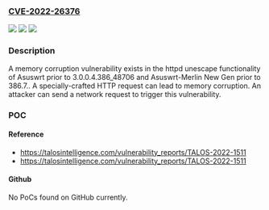 ### [CVE-2022-26376](https://cve.mitre.org/cgi-bin/cvename.cgi?name=CVE-2022-26376)
![](https://img.shields.io/static/v1?label=Product&message=Asuswrt-Merlin%20New%20Gen&color=blue)
![](https://img.shields.io/static/v1?label=Version&message=%3D%20prior%20to%20386.7%20&color=brighgreen)
![](https://img.shields.io/static/v1?label=Vulnerability&message=CWE-787%3A%20Out-of-bounds%20Write&color=brighgreen)

### Description

A memory corruption vulnerability exists in the httpd unescape functionality of Asuswrt prior to 3.0.0.4.386_48706 and Asuswrt-Merlin New Gen prior to 386.7.. A specially-crafted HTTP request can lead to memory corruption. An attacker can send a network request to trigger this vulnerability.

### POC

#### Reference
- https://talosintelligence.com/vulnerability_reports/TALOS-2022-1511
- https://talosintelligence.com/vulnerability_reports/TALOS-2022-1511

#### Github
No PoCs found on GitHub currently.

